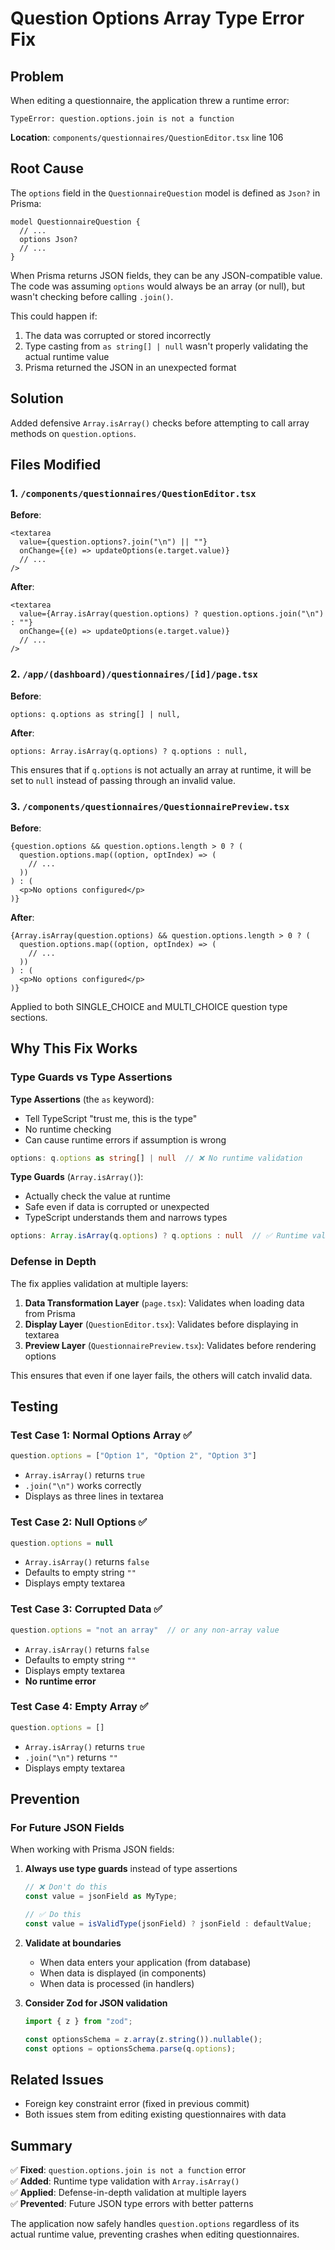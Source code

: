 # Question Options Array Type Error Fix

## Problem

When editing a questionnaire, the application threw a runtime error:

```
TypeError: question.options.join is not a function
```

**Location**: `components/questionnaires/QuestionEditor.tsx` line 106

## Root Cause

The `options` field in the `QuestionnaireQuestion` model is defined as `Json?` in Prisma:

```prisma
model QuestionnaireQuestion {
  // ...
  options Json?
  // ...
}
```

When Prisma returns JSON fields, they can be any JSON-compatible value. The code was assuming `options` would always be an array (or null), but wasn't checking before calling `.join()`.

This could happen if:
1. The data was corrupted or stored incorrectly
2. Type casting from `as string[] | null` wasn't properly validating the actual runtime value
3. Prisma returned the JSON in an unexpected format

## Solution

Added defensive `Array.isArray()` checks before attempting to call array methods on `question.options`.

## Files Modified

### 1. `/components/questionnaires/QuestionEditor.tsx`

**Before**:
```tsx
<textarea
  value={question.options?.join("\n") || ""}
  onChange={(e) => updateOptions(e.target.value)}
  // ...
/>
```

**After**:
```tsx
<textarea
  value={Array.isArray(question.options) ? question.options.join("\n") : ""}
  onChange={(e) => updateOptions(e.target.value)}
  // ...
/>
```

### 2. `/app/(dashboard)/questionnaires/[id]/page.tsx`

**Before**:
```tsx
options: q.options as string[] | null,
```

**After**:
```tsx
options: Array.isArray(q.options) ? q.options : null,
```

This ensures that if `q.options` is not actually an array at runtime, it will be set to `null` instead of passing through an invalid value.

### 3. `/components/questionnaires/QuestionnairePreview.tsx`

**Before**:
```tsx
{question.options && question.options.length > 0 ? (
  question.options.map((option, optIndex) => (
    // ...
  ))
) : (
  <p>No options configured</p>
)}
```

**After**:
```tsx
{Array.isArray(question.options) && question.options.length > 0 ? (
  question.options.map((option, optIndex) => (
    // ...
  ))
) : (
  <p>No options configured</p>
)}
```

Applied to both SINGLE_CHOICE and MULTI_CHOICE question type sections.

## Why This Fix Works

### Type Guards vs Type Assertions

**Type Assertions** (the `as` keyword):
- Tell TypeScript "trust me, this is the type"
- No runtime checking
- Can cause runtime errors if assumption is wrong

```typescript
options: q.options as string[] | null  // ❌ No runtime validation
```

**Type Guards** (`Array.isArray()`):
- Actually check the value at runtime
- Safe even if data is corrupted or unexpected
- TypeScript understands them and narrows types

```typescript
options: Array.isArray(q.options) ? q.options : null  // ✅ Runtime validation
```

### Defense in Depth

The fix applies validation at multiple layers:

1. **Data Transformation Layer** (`page.tsx`): Validates when loading data from Prisma
2. **Display Layer** (`QuestionEditor.tsx`): Validates before displaying in textarea
3. **Preview Layer** (`QuestionnairePreview.tsx`): Validates before rendering options

This ensures that even if one layer fails, the others will catch invalid data.

## Testing

### Test Case 1: Normal Options Array ✅
```typescript
question.options = ["Option 1", "Option 2", "Option 3"]
```
- `Array.isArray()` returns `true`
- `.join("\n")` works correctly
- Displays as three lines in textarea

### Test Case 2: Null Options ✅
```typescript
question.options = null
```
- `Array.isArray()` returns `false`
- Defaults to empty string `""`
- Displays empty textarea

### Test Case 3: Corrupted Data ✅
```typescript
question.options = "not an array"  // or any non-array value
```
- `Array.isArray()` returns `false`
- Defaults to empty string `""`
- Displays empty textarea
- **No runtime error**

### Test Case 4: Empty Array ✅
```typescript
question.options = []
```
- `Array.isArray()` returns `true`
- `.join("\n")` returns `""`
- Displays empty textarea

## Prevention

### For Future JSON Fields

When working with Prisma JSON fields:

1. **Always use type guards** instead of type assertions
   ```typescript
   // ❌ Don't do this
   const value = jsonField as MyType;
   
   // ✅ Do this
   const value = isValidType(jsonField) ? jsonField : defaultValue;
   ```

2. **Validate at boundaries**
   - When data enters your application (from database)
   - When data is displayed (in components)
   - When data is processed (in handlers)

3. **Consider Zod for JSON validation**
   ```typescript
   import { z } from "zod";
   
   const optionsSchema = z.array(z.string()).nullable();
   const options = optionsSchema.parse(q.options);
   ```

## Related Issues

- Foreign key constraint error (fixed in previous commit)
- Both issues stem from editing existing questionnaires with data

## Summary

✅ **Fixed**: `question.options.join is not a function` error  
✅ **Added**: Runtime type validation with `Array.isArray()`  
✅ **Applied**: Defense-in-depth validation at multiple layers  
✅ **Prevented**: Future JSON type errors with better patterns  

The application now safely handles `question.options` regardless of its actual runtime value, preventing crashes when editing questionnaires.
